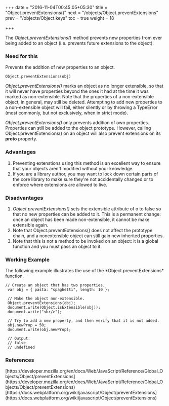 +++
date = "2016-11-04T00:45:05+05:30"
title = "Object.preventExtensions()"
next = "/objects/Object.preventExtensions"
prev = "/objects/Object.keys"
toc = true
weight = 18

+++

The *Object.preventExtensions()* method prevents new properties from ever being added to an object (i.e. prevents future extensions to the object).

<h3>Need for this</h3>
Prevents the addition of new properties to an object.

    Object.preventExtensions(obj)

*Object.preventExtensions()* marks an object as no longer extensible, so that it will never have properties beyond the ones it had at the time it was marked as non-extensible. Note that the properties of a non-extensible object, in general, may still be deleted. Attempting to add new properties to a non-extensible object will fail, either silently or by throwing a TypeError (most commonly, but not exclusively, when in strict mode).

*Object.preventExtensions()* only prevents addition of own properties. Properties can still be added to the object prototype. However, calling Object.preventExtensions() on an object will also prevent extensions on its __proto__  property.

<h3>Advantages</h3>
<ol>
  <li>Preventing extenstions using this method is an excellent way to ensure that your objects aren't modified without your knowledge.</li>
  <li>If you are a library author, you may want to lock down certain parts of the core library to make sure they're not accidentally changed or to enforce where extensions are allowed to live.</li>
</ol>

<h3>Disadvantages</h3>
<ol>
  <li><i>Object.preventExtensions()</i> sets the extensible attribute of o to false so that no new properties can be added to it. This is a permanent change: once an object has been made non-extensible, it cannot be make extensible again.</li>
  <li>Note that Object.preventExtensions() does not affect the prototype chain, and a nonextensible object can still gain new inherited properties.</li>
  <li>Note that this is not a method to be invoked on an object: it is a global function and you must pass an object to it.</li>
</ol>


<h3>Working Example</h3>
The following example illustrates the use of the *Object.preventExtensions* function.

    // Create an object that has two properties.
     var obj = { pasta: "spaghetti", length: 10 };

     // Make the object non-extensible.
     Object.preventExtensions(obj);
     document.write(Object.isExtensible(obj));
     document.write("<br/>");

     // Try to add a new property, and then verify that it is not added.
     obj.newProp = 50;
     document.write(obj.newProp);

     // Output:
     // false
     // undefined


<h3>References</h3>
[https://developer.mozilla.org/en/docs/Web/JavaScript/Reference/Global_Objects/Object/preventExtensions](https://developer.mozilla.org/en/docs/Web/JavaScript/Reference/Global_Objects/Object/preventExtensions)
[https://docs.webplatform.org/wiki/javascript/Object/preventExtensions](https://docs.webplatform.org/wiki/javascript/Object/preventExtensions)
